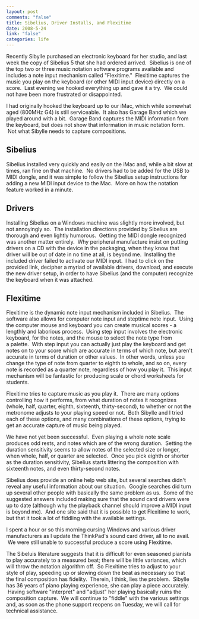 ```yaml
--- 
layout: post
comments: "false"
title: Sibelius, Driver Installs, and Flexitime
date: 2008-5-24
link: "false"
categories: life
---
```

Recently Sibylle purchased an electronic keyboard for her studio, and last week the copy of Sibelius 5 that she had ordered arrived.  Sibelius is one of the top two or three music notation software programs available and includes a note input mechanism called "Flexitime."  Flexitime captures the music you play on the keyboard (or other MIDI input device) directly on a score.  Last evening we hooked everything up and gave it a try.  We could not have been more frustrated or disappointed.

I had originally hooked the keyboard up to our iMac, which while somewhat aged (800MHz G4) is still serviceable.  It also has Garage Band which we played around with a bit.  Garage Band captures the MIDI information from the keyboard, but does not show that information in music notation form.  Not what Sibylle needs to capture compositions.  
## Sibelius
Sibelius installed very quickly and easily on the iMac and, while a bit slow at times, ran fine on that machine.  No drivers had to be added for the USB to MIDI dongle, and it was simple to follow the Sibelius setup instructions for adding a new MIDI input device to the Mac.  More on how the notation feature worked in a minute.
## Drivers
Installing Sibelius on a Windows machine was slightly more involved, but not annoyingly so.  The installation directions provided by Sibelius are thorough and even lightly humorous.  Getting the MIDI dongle recognized was another matter entirely.  Why peripheral manufacture insist on putting drivers on a CD with the device in the packaging, when they know that driver will be out of date in no time at all, is beyond me.  Installing the included driver failed to activate our MIDI input.  I had to click on the provided link, decipher a myriad of available drivers, download, and execute the new driver setup, in order to have Sibelius (and the computer) recognize the keyboard when it was attached.
## Flexitime
Flexitime is the dynamic note input mechanism included in Sibelius.  The software also allows for computer note input and steptime note input.  Using the computer mouse and keyboard you can create musical scores - a lengthly and laborious process.  Using step input involves the electronic keyboard, for the notes, and the mouse to select the note type from a palette.  With step input you can actually just play the keyboard and get notes on to your score which are accurate in terms of which note, but aren't accurate in terms of duration or other values.  In other words, unless you change the type of note from quarter to eighth to whole, and so on, every note is recorded as a quarter note, regardless of how you play it.  This input mechanism will be fantastic for producing scale or chord worksheets for students.

Flexitime tries to capture music as you play it.  There are many options controlling how it performs, from what duration of notes it recognizes (whole, half, quarter, eighth, sixteenth, thirty-second), to whether or not the metronome adjusts to your playing speed or not.  Both Sibylle and I tried each of these options, and many combinations of these options, trying to get an accurate capture of music being played.

We have not yet been successful.  Even playing a whole note scale produces odd rests, and notes which are of the wrong duration.  Setting the duration sensitivity seems to allow notes of the selected size or longer, when whole, half, or quarter are selected.  Once you pick eighth or shorter as the duration sensitivity, Sibelius starts littering the composition with sixteenth notes, and even thirty-second notes.

Sibelius does provide an online help web site, but several searches didn't reveal any useful information about our situation.  Google searches did turn up several other people with basically the same problem as us.  Some of the suggested answers included making sure that the sound card drivers were up to date (although why the playback channel should improve a MIDI input is beyond me).  And one site said that it is possible to get Flexitime to work, but that it took a lot of fiddling with the available settings.

I spent a hour or so this morning cursing Windows and various driver manufacturers as I update the ThinkPad's sound card driver, all to no avail.  We were still unable to successful produce a score using Flexitime.

The Sibeluis literature suggests that it is difficult for even seasoned pianists to play accurately to a measured beat; there will be little variances, which will throw the notation algorithm off.  So Flexitime tries to adjust to your style of play, speeding up or slowing down the beat as necessary so that the final composition has fidelity.  Therein, I think, lies the problem.  Sibylle has 36 years of piano playing experience, she can play a piece accurately.  Having software "interpret" and "adjust" her playing basically ruins the composition capture.  We will continue to "fiddle" with the various settings and, as soon as the phone support reopens on Tuesday, we will call for technical assistance.
